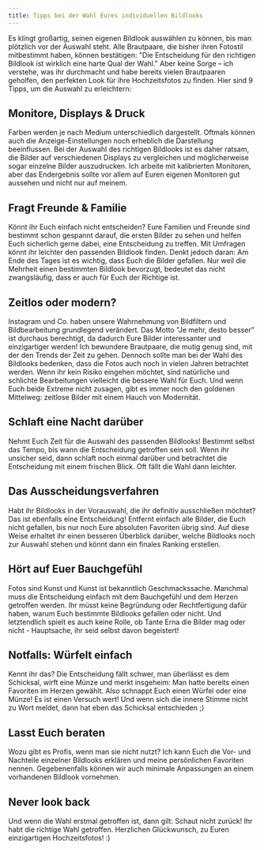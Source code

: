 ```yaml
---
title: Tipps bei der Wahl Eures individuellen Bildlooks
---
```


Es klingt großartig, seinen eigenen Bildlook auswählen zu können, bis man plötzlich vor der Auswahl steht. Alle Brautpaare, die bisher ihren Fotostil mitbestimmt haben, können bestätigen: "Die Entscheidung für den richtigen Bildlook ist wirklich eine harte Qual der Wahl." Aber keine Sorge – ich verstehe, was ihr durchmacht und habe bereits vielen Brautpaaren geholfen, den perfekten Look für ihre Hochzeitsfotos zu finden. Hier sind 9 Tipps, um die Auswahl zu erleichtern:

## Monitore, Displays & Druck

Farben werden je nach Medium unterschiedlich dargestellt. Oftmals können auch die Anzeige-Einstellungen noch erheblich die Darstellung beeinflussen. Bei der Auswahl des richtigen Bildlooks ist es daher ratsam, die Bilder auf verschiedenen Displays zu vergleichen und möglicherweise sogar einzelne Bilder auszudrucken. Ich arbeite mit kalibrierten Monitoren, aber das Endergebnis sollte vor allem auf Euren eigenen Monitoren gut aussehen und nicht nur auf meinem.

## Fragt Freunde & Familie

Könnt ihr Euch einfach nicht entscheiden? Eure Familien und Freunde sind bestimmt schon gespannt darauf, die ersten Bilder zu sehen und helfen Euch sicherlich gerne dabei, eine Entscheidung zu treffen. Mit Umfragen könnt ihr leichter den passenden Bildlook finden. Denkt jedoch daran: Am Ende des Tages ist es wichtig, dass Euch die Bilder gefallen. Nur weil die Mehrheit einen bestimmten Bildlook bevorzugt, bedeutet das nicht zwangsläufig, dass er auch für Euch der Richtige ist.

## Zeitlos oder modern?

Instagram und Co. haben unsere Wahrnehmung von Bildfiltern und Bildbearbeitung grundlegend verändert. Das Motto "Je mehr, desto besser" ist durchaus berechtigt, da dadurch Eure Bilder interessanter und einzigartiger werden! Ich bewundere Brautpaare, die mutig genug sind, mit der den Trends der Zeit zu gehen. Dennoch sollte man bei der Wahl des Bildlooks bedenken, dass die Fotos auch noch in vielen Jahren betrachtet werden. Wenn ihr kein Risiko eingehen möchtet, sind natürliche und schlichte Bearbeitungen vielleicht die bessere Wahl für Euch. Und wenn Euch beide Extreme nicht zusagen, gibt es immer noch den goldenen Mittelweg: zeitlose Bilder mit einem Hauch von Modernität.

## Schlaft eine Nacht darüber

Nehmt Euch Zeit für die Auswahl des passenden Bildlooks! Bestimmt selbst das Tempo, bis wann die Entscheidung getroffen sein soll. Wenn ihr unsicher seid, dann schlaft noch einmal darüber und betrachtet die Entscheidung mit einem frischen Blick. Oft fällt die Wahl dann leichter.

## Das Ausscheidungsverfahren

Habt ihr Bildlooks in der Vorauswahl, die ihr definitiv ausschließen möchtet? Das ist ebenfalls eine Entscheidung! Entfernt einfach alle Bilder, die Euch nicht gefallen, bis nur noch Eure absoluten Favoriten übrig sind. Auf diese Weise erhaltet ihr einen besseren Überblick darüber, welche Bildlooks noch zur Auswahl stehen und könnt dann ein finales Ranking erstellen.

## Hört auf Euer Bauchgefühl

Fotos sind Kunst und Kunst ist bekanntlich Geschmackssache. Manchmal muss die Entscheidung einfach mit dem Bauchgefühl und dem Herzen getroffen werden. Ihr müsst keine Begründung oder Rechtfertigung dafür haben, warum Euch bestimmte Bildlooks gefallen oder nicht. Und letztendlich spielt es auch keine Rolle, ob Tante Erna die Bilder mag oder nicht - Hauptsache, ihr seid selbst davon begeistert!

## Notfalls: Würfelt einfach

Kennt ihr das? Die Entscheidung fällt schwer, man überlässt es dem Schicksal, wirft eine Münze und merkt insgeheim: Man hatte bereits einen Favoriten im Herzen gewählt. Also schnappt Euch einen Würfel oder eine Münze! Es ist einen Versuch wert! Und wenn sich die innere Stimme nicht zu Wort meldet, dann hat eben das Schicksal entschieden ;)

## Lasst Euch beraten

Wozu gibt es Profis, wenn man sie nicht nutzt? Ich kann Euch die Vor- und Nachteile einzelner Bildlooks erklären und meine persönlichen Favoriten nennen. Gegebenenfalls können wir auch minimale Anpassungen an einem vorhandenen Bildlook vornehmen.

## Never look back

Und wenn die Wahl erstmal getroffen ist, dann gilt: Schaut nicht zurück! Ihr habt die richtige Wahl getroffen. Herzlichen Glückwunsch, zu Euren einzigartigen Hochzeitsfotos! :)